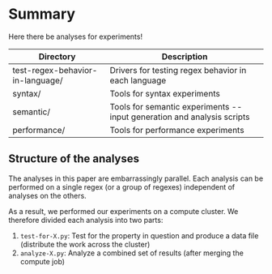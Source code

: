 # Summary

Here there be analyses for experiments!

| Directory                        | Description                                                             |
|----------------------------------|-------------------------------------------------------------------------|
| test-regex-behavior-in-language/ | Drivers for testing regex behavior in each language                     |
| syntax/                          | Tools for syntax experiments                                            |
| semantic/                        | Tools for semantic experiments -- input generation and analysis scripts |
| performance/                     | Tools for performance experiments                                       |

## Structure of the analyses

The analyses in this paper are embarrassingly parallel.
Each analysis can be performed on a single regex (or a group of regexes) independent of analyses on the others.

As a result, we performed our experiments on a compute cluster.
We therefore divided each analysis into two parts:
1. `test-for-X.py`: Test for the property in question and produce a data file (distribute the work across the cluster)
2. `analyze-X.py`: Analyze a combined set of results (after merging the compute job)
